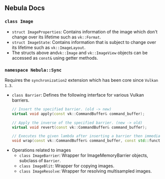 ## Nebula Docs

### `class Image`
- `struct ImageProperties`: Contains information of the image which don't change over its lifetime such as `vk::Format`.
- `struct ImageState`: Contains information that is subject to change over its lifetime such as `vk::ImageLayout`.
- The structs above and`vk::Image` and `vk::ImageView` objects can be accessed as `const&` using getter methods. 

### `namespace Nebula::Sync`
Requires the `synchronization2` extension which has been core since `Vulkan 1.3`.
- `class Barrier`: Defines the following interface for various Vulkan barriers.
  ```c++
  // Insert the specified barrier. (old -> new)
  virtual void apply(const vk::CommandBuffer& command_buffer);
  
  // Apply the inverse of the specified barrier. (new -> old)
  virtual void revert(const vk::CommandBuffer& command_buffer);
  
  // Executes the given lambda after inserting a barrier then immediately applies the inverse of the barrier.
  void wrap(const vk::CommandBuffer& command_buffer, const std::function<void()>& lambda);
  ```
- Operations related to images
  - `class ImageBarrier`: Wrapper for ImageMemoryBarrier objects, subclass of `Barrier`.
  - `class ImageBlit`: Wrapper for copying images.
  - `class ImageResolve`: Wrapper for resolving multisampled images.